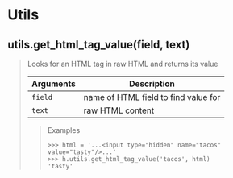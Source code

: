 # Utils

## utils.get_html_tag_value(field, text)

> Looks for an HTML tag in raw HTML and returns its value
>
> | Arguments | Description
> | --- | ---
> | `field` | name of HTML field to find value for
> | `text` | raw HTML content
>
>> Examples
>> ```python3
>> >>> html = '...<input type="hidden" name="tacos" value="tasty"/>...'
>> >>> h.utils.get_html_tag_value('tacos', html)
>> 'tasty'
>> ```
